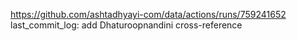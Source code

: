https://github.com/ashtadhyayi-com/data/actions/runs/759241652
last_commit_log: add Dhaturoopnandini cross-reference